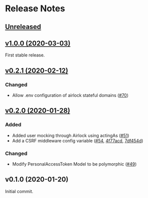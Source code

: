 # Release Notes

## [Unreleased](https://github.com/laravel/airlock/compare/v1.0.0...1.x)


## [v1.0.0 (2020-03-03)](https://github.com/laravel/airlock/compare/v0.2.1...v1.0.0)

First stable release.


## [v0.2.1 (2020-02-12)](https://github.com/laravel/airlock/compare/v0.2.0...v0.2.1)

### Changed
- Allow .env configuration of airlock stateful domains ([#70](https://github.com/laravel/airlock/pull/70))


## [v0.2.0 (2020-01-28)](https://github.com/laravel/airlock/compare/v0.1.0...v0.2.0)

### Added
- Added user mocking through Airlock using actingAs ([#51](https://github.com/laravel/airlock/pull/51))
- Add a CSRF middleware config variable ([#54](https://github.com/laravel/airlock/pull/54), [4f77acd](https://github.com/laravel/airlock/commit/4f77acd5e60d241b0bb8196b1986e6f59946af1d), [7df454d](https://github.com/laravel/airlock/commit/7df454d03868d4329915a4d105b067df0d0a924d))

### Changed
- Modify PersonalAccessToken Model to be polymorphic ([#49](https://github.com/laravel/airlock/pull/49))


## v0.1.0 (2020-01-20)

Initial commit.
